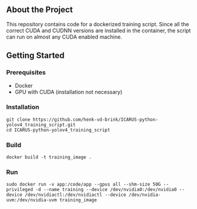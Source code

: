 ## About the Project
This repository contains code for a dockerized training script. Since all the correct CUDA and CUDNN versions are installed in the container, the script can run on almost any CUDA enabled machine.

## Getting Started
### Prerequisites 
- Docker
- GPU with CUDA (installation not necessary)

### Installation
```
git clone https://github.com/henk-vd-brink/ICARUS-python-yolov4_training_script.git
cd ICARUS-python-yolov4_training_script
```

### Build
```
docker build -t training_image .
```

### Run
```
sudo docker run -v app:/code/app --gpus all --shm-size 50G --privileged -d --name training --device /dev/nvidia0:/dev/nvidia0 --device /dev/nvidiactl:/dev/nvidiactl --device /dev/nvidia-uvm:/dev/nvidia-uvm training_image

```
